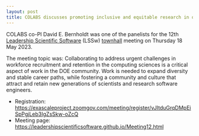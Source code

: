```yaml
---
layout: post
title: COLABS discusses promoting inclusive and equitable research in online LSSw townhall meeting
---
```


COLABS co-PI David E. Bernholdt was one of the panelists for the 12th [Leadership Scientific Software](https://leadershipscientificsoftware.github.io/) (LSSw) [townhall](https://leadershipscientificsoftware.github.io/Meeting12.html) meeting on Thursday 18 May 2023.

The meeting topic was: Collaborating to address urgent challenges in workforce recruitment and retention in the computing sciences is a critical aspect of work in the DOE community. Work is needed to expand diversity and stable career paths, while fostering a community and culture that attract and retain new generations of scientists and research software engineers.

* Registration: <https://exascaleproject.zoomgov.com/meeting/register/vJItduGrqDMpEiSpPgjLeb3IgZsSkw-oZcQ>
* Meeting page: <https://leadershipscientificsoftware.github.io/Meeting12.html>

<!--
* Slides: [COLABS](/assets/documents/2023-04-20-Townhall-Colabs.pdf) (PDF) \| [all panelists](https://leadershipscientificsoftware.github.io/files/LSSwMeeting11Panel.pdf) (PDF)
* Recording: [whole meeting](https://exascaleproject.zoomgov.com/rec/share/7RqWhiWbxNa2ityV2-WnBHSohuKmOVPBIEuNMDf45M1Zb-D7AkVqzRR8_8g5YCk6.L3d58syFq_ItaaiU?startTime=1682017208000) (Zoom)
-->
